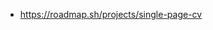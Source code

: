 - https://roadmap.sh/projects/single-page-cv
<!---
Despair2k2x/Despair2k2x is a ✨ special ✨ repository because its `README.md` (this file) appears on your GitHub profile.
You can click the Preview link to take a look at your changes.
--->

